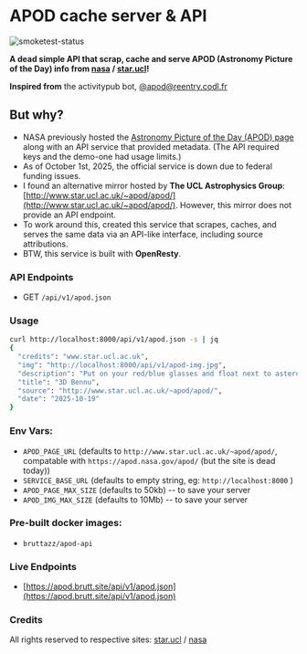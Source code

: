 # APOD cache server & API
![smoketest-status](https://github.com/bruttazz/apod-api/actions/workflows/smoketest.yml/badge.svg)


**A dead simple API that scrap, cache and serve APOD (Astronomy Picture of the Day) info from  [nasa](https://apod.nasa.gov/apod/) / [star.ucl](http://www.star.ucl.ac.uk/~apod/apod/)!**

**Inspired from** the activitypub bot, [@apod@reentry.codl.fr](https://reentry.codl.fr/@apod)

## But why?
- NASA previously hosted the [Astronomy Picture of the Day (APOD) page](https://apod.nasa.gov/apod/) along with an API service that provided metadata. (The API required keys and the demo-one had usage limits.)
- As of October 1st, 2025, the official service is down due to federal funding issues.
- I found an alternative mirror hosted by **The UCL Astrophysics Group**: [http://www.star.ucl.ac.uk/~apod/apod/](http://www.star.ucl.ac.uk/~apod/apod/). However, this mirror does not provide an API endpoint.
- To work around this, created this service that scrapes, caches, and serves the same data via an API-like interface, including source attributions.
- BTW, this service is built with **OpenResty**.


### API Endpoints

- GET `/api/v1/apod.json`

### Usage
```sh
curl http://localhost:8000/api/v1/apod.json -s | jq
{
  "credits": "www.star.ucl.ac.uk",
  "img": "http://localhost:8000/api/v1/apod-img.jpg",
  "description": "Put on your red/blue glasses and float next to asteroid 101955 Bennu. Shaped like a spinning toy top with boulders littering its rough surface, the tiny Solar System world is about one Empire State Building (less than 500 metres) across. Frames used to construct this 3D anaglyph were taken by PolyCam on the OSIRIS_REx spacecraft on December 3, 2018 from a distance of about 80 kilometres. With a sample from the asteroid's rocky surface on board, OSIRIS_REx departed Bennu's vicinity in May of 2021. The robotic spacecraft successfully returned the sample to its home world in September of 2023.",
  "title": "3D Bennu",
  "source": "http://www.star.ucl.ac.uk/~apod/apod/",
  "date": "2025-10-19"
}
```

### Env Vars:
- `APOD_PAGE_URL` (defaults to `http://www.star.ucl.ac.uk/~apod/apod/`, compatable with `https://apod.nasa.gov/apod/` (but the site is dead today))
- `SERVICE_BASE_URL` (defaults to empty string, eg: `http://localhost:8000` )
- `APOD_PAGE_MAX_SIZE` (defaults to 50kb) -- to save your server
- `APOD_IMG_MAX_SIZE` (defaults to 10Mb) -- to save your server

### Pre-built docker images:
- `bruttazz/apod-api`

### Live Endpoints
- [https://apod.brutt.site/api/v1/apod.json](https://apod.brutt.site/api/v1/apod.json)

### Credits
All rights reserved to respective sites: [star.ucl](http://www.star.ucl.ac.uk/~apod/apod/) / [nasa](https://apod.nasa.gov/apod/)
